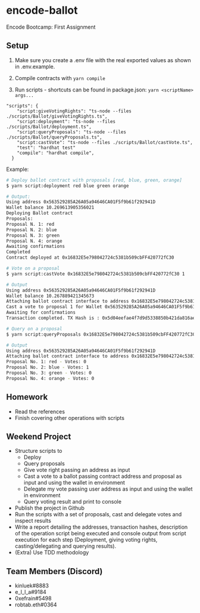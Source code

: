 # encode-ballot

Encode Bootcamp: First Assignment

## Setup

1. Make sure you create a .env file with the real exported values as shown in .env.example.

2. Compile contracts with `yarn compile`

3. Run scripts - shortcuts can be found in package.json: `yarn <scriptName> args...`

```
"scripts": {
    "script:giveVotingRights": "ts-node --files ./scripts/Ballot/giveVotingRights.ts",
    "script:deployment": "ts-node --files ./scripts/Ballot/deployment.ts",
    "script:queryProposals": "ts-node --files ./scripts/Ballot/queryProposals.ts",
    "script:castVote": "ts-node --files ./scripts/Ballot/castVote.ts",
    "test": "hardhat test"
    "compile": "hardhat compile",
  }
```

Example:

```bash
# Deploy ballot contract with proposals [red, blue, green, orange]
$ yarn script:deployment red blue green orange

# Output:
Using address 0x563529285A26A05a94646CA01F5f9b61f292941D
Wallet balance 10.269613905356021
Deploying Ballot contract
Proposals:
Proposal N. 1: red
Proposal N. 2: blue
Proposal N. 3: green
Proposal N. 4: orange
Awaiting confirmations
Completed
Contract deployed at 0x16832E5e798042724c5381b509cbFF420772fC30

# Vote on a proposal
$ yarn script:castVote 0x16832E5e798042724c5381b509cbFF420772fC30 1

# Output
Using address 0x563529285A26A05a94646CA01F5f9b61f292941D
Wallet balance 10.267889421345673
Attaching ballot contract interface to address 0x16832E5e798042724c5381b509cbFF420772fC30
Cast a vote to proposal 1 for Wallet 0x563529285A26A05a94646CA01F5f9b61f292941D
Awaiting for confirmations
Transaction completed. TX Hash is : 0x5d04eefae4f7d9d5338850b421da816aee8ed572c22929530c4644ca76f8aa54

# Query on a proposal
$ yarn script:queryProposals 0x16832E5e798042724c5381b509cbFF420772fC30

# Output
Using address 0x563529285A26A05a94646CA01F5f9b61f292941D
Attaching ballot contract interface to address 0x16832E5e798042724c5381b509cbFF420772fC30
Proposal No. 1: red - Votes: 0
Proposal No. 2: blue - Votes: 1
Proposal No. 3: green - Votes: 0
Proposal No. 4: orange - Votes: 0

```

## Homework

- Read the references
- Finish covering other operations with scripts

## Weekend Project

- Structure scripts to
  - Deploy
  - Query proposals
  - Give vote right passing an address as input
  - Cast a vote to a ballot passing contract address and proposal as input and using the wallet in environment
  - Delegate my vote passing user address as input and using the wallet in environment
  - Query voting result and print to console
- Publish the project in Github
- Run the scripts with a set of proposals, cast and delegate votes and inspect results
- Write a report detailing the addresses, transaction hashes, description of the operation script being executed and console output from script execution for each step (Deployment, giving voting rights, casting/delegating and querying results).
- (Extra) Use TDD methodology

## Team Members (Discord)

- kinluek#8883
- e_l_l_a#9184
- 0xefrain#5498
- robtab.eth#0364
